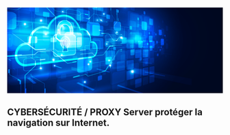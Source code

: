 ![Debian_logo-01](./images/Cloud-et-securite.png)

## CYBERSÉCURITÉ / PROXY Server protéger la navigation sur Internet.
